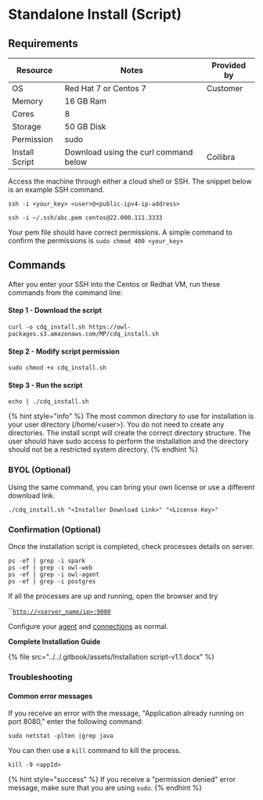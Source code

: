 # Standalone Install (Script)

## Requirements

| Resource       | Notes                                 | Provided by |
| -------------- | ------------------------------------- | ----------- |
| OS             | Red Hat 7 or Centos 7                 | Customer    |
| Memory         | 16 GB Ram                             |             |
| Cores          | 8                                     |             |
| Storage        | 50 GB Disk                            |             |
| Permission     | sudo                                  |             |
| Install Script | Download using the curl command below | Collibra    |

Access the machine through either a cloud shell or SSH. The snippet below is an example SSH command.

```shell
ssh -i <your_key> <user>@<public-ipv4-ip-address> 
```

```shell
ssh -i ~/.ssh/abc.pem centos@22.000.111.3333
```

Your pem file should have correct permissions. A simple command to confirm the permissions is `sudo chmod 400 <your_key>`

## Commands

After you enter your SSH into the Centos or Redhat VM, run these commands from the command line:

#### Step 1 - Download the script

```shell
curl -o cdq_install.sh https://owl-packages.s3.amazonaws.com/MP/cdq_install.sh
```

#### Step 2 - Modify script permission

```shell
sudo chmod +x cdq_install.sh 
```

#### Step 3 - Run the script

```shell
echo | ./cdq_install.sh
```

{% hint style="info" %}
The most common directory to use for installation is your user directory (/home/\<user>). You do not need to create any directories. The install script will create the correct directory structure. The user should have sudo access to perform the installation and the directory should not be a restricted system directory.
{% endhint %}

### BYOL (Optional)

Using the same command, you can bring your own license or use a different download link.

```shell
./cdq_install.sh "<Installer Download Link>" "<License Key>"
```

### Confirmation (Optional)

Once the installation script is completed, check processes details on server.

```shell
ps -ef | grep -i spark  
ps -ef | grep -i owl-web
ps -ef | grep -i owl-agent
ps -ef | grep -i postgres
```

If all the processes are up and running, open the browser and try

``[`http://<server_name/ip>:9000`](http://\<server\_name/ip>:9000)

Configure your [agent](../agent-configuration.md) and [connections](../../connecting-to-dbs-in-owl-web/owl-db-connection/) as normal.

**Complete Installation Guide**

{% file src="../../.gitbook/assets/Installation script-v1.1.docx" %}

### Troubleshooting

#### Common error messages

If you receive an error with the message, "Application already running on port 8080," enter the following command:

```shell
sudo netstat -plten |grep java
```

You can then use a `kill` command to kill the process.

```shell
kill -9 <appId>
```

{% hint style="success" %}
If you receive a "permission denied" error message, make sure that you are using `sudo`.
{% endhint %}
